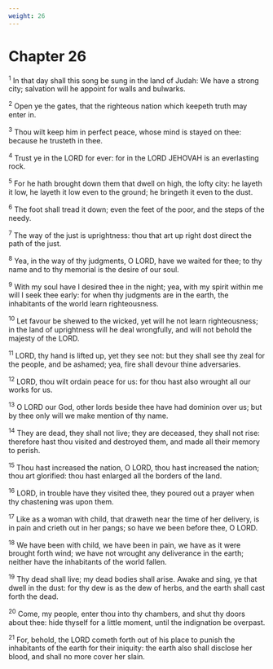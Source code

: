 ```yaml
---
weight: 26
---
```


# Chapter 26

<sup>1</sup> In that day shall this song be sung in the land of Judah: We have a strong city; salvation will he appoint for walls and bulwarks. 

<sup>2</sup> Open ye the gates, that the righteous nation which keepeth truth may enter in. 

<sup>3</sup> Thou wilt keep him in perfect peace, whose mind is stayed on thee: because he trusteth in thee. 

<sup>4</sup> Trust ye in the LORD for ever: for in the LORD JEHOVAH is an everlasting rock. 

<sup>5</sup> For he hath brought down them that dwell on high, the lofty city: he layeth it low, he layeth it low even to the ground; he bringeth it even to the dust. 

<sup>6</sup> The foot shall tread it down; even the feet of the poor, and the steps of the needy. 

<sup>7</sup> The way of the just is uprightness: thou that art up right dost direct the path of the just. 

<sup>8</sup> Yea, in the way of thy judgments, O LORD, have we waited for thee; to thy name and to thy memorial is the desire of our soul. 

<sup>9</sup> With my soul have I desired thee in the night; yea, with my spirit within me will I seek thee early: for when thy judgments are in the earth, the inhabitants of the world learn righteousness. 

<sup>10</sup> Let favour be shewed to the wicked, yet will he not learn righteousness; in the land of uprightness will he deal wrongfully, and will not behold the majesty of the LORD. 

<sup>11</sup> LORD, thy hand is lifted up, yet they see not: but they shall see thy zeal for the people, and be ashamed; yea, fire shall devour thine adversaries. 

<sup>12</sup> LORD, thou wilt ordain peace for us: for thou hast also wrought all our works for us. 

<sup>13</sup> O LORD our God, other lords beside thee have had dominion over us; but by thee only will we make mention of thy name. 

<sup>14</sup> They are dead, they shall not live; they are deceased, they shall not rise: therefore hast thou visited and destroyed them, and made all their memory to perish. 

<sup>15</sup> Thou hast increased the nation, O LORD, thou hast increased the nation; thou art glorified: thou hast enlarged all the borders of the land. 

<sup>16</sup> LORD, in trouble have they visited thee, they poured out a prayer when thy chastening was upon them. 

<sup>17</sup> Like as a woman with child, that draweth near the time of her delivery, is in pain and crieth out in her pangs; so have we been before thee, O LORD. 

<sup>18</sup> We have been with child, we have been in pain, we have as it were brought forth wind; we have not wrought any deliverance in the earth; neither have the inhabitants of the world fallen. 

<sup>19</sup> Thy dead shall live; my dead bodies shall arise. Awake and sing, ye that dwell in the dust: for thy dew is as the dew of herbs, and the earth shall cast forth the dead. 

<sup>20</sup> Come, my people, enter thou into thy chambers, and shut thy doors about thee: hide thyself for a little moment, until the indignation be overpast. 

<sup>21</sup> For, behold, the LORD cometh forth out of his place to punish the inhabitants of the earth for their iniquity: the earth also shall disclose her blood, and shall no more cover her slain. 


